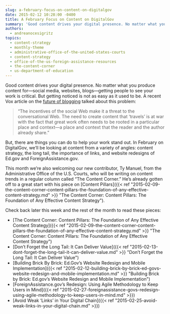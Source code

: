 ```yaml
---
slug: a-february-focus-on-content-on-digitalgov
date: 2015-02-12 10:28:00 -0400
title: A February Focus on Content on DigitalGov
summary: 'Good content drives your digital presence. No matter what you produce content for&mdash;social media, websites, blogs&mdash;getting people to see your work is critical. But getting noticed is not as easy as it used to be. A recent Vox article on the future of blogging talked about this problem: &ldquo;The incentives of the social Web make'
authors:
  - andreanocesigritz
topics:
  - content-strategy
  - monthly-theme
  - administrative-office-of-the-united-states-courts
  - content-strategy
  - office-of-the-us-foreign-assistance-resources
  - the-content-corner
  - us-department-of-education
---
```


Good content drives your digital presence. No matter what you produce content for—social media, websites, blogs—getting people to see your work is critical. But getting noticed is not as easy as it used to be. A recent Vox article on the [future of blogging](http://www.vox.com/2015/1/30/7948091/andrew-sullivan-leaving-blogging) talked about this problem:

> “The incentives of the social Web make it a threat to the conversational Web. The need to create content that ‘travels’ is at war with the fact that great work often needs to be rooted in a particular place and context—a place and context that the reader and the author already share.”

But, there are things you can do to help your work stand out. In February on DigitalGov, we’ll be looking at content from a variety of angles: content strategy, the long tail, the importance of links, and website redesigns of Ed.gov and ForeignAssistance.gov.

This month we’re also welcoming our new contributor, Ty Manuel, from the Administrative Office of the U.S. Courts, who will be writing on content trends in a regular column called “The Content Corner.” He’s already gotten off to a great start with his piece on [Content Pillars]({{< ref "2015-02-09-the-content-corner-content-pillars-the-foundation-of-any-effective-content-strategy.md" >}} "The Content Corner: Content Pillars: The Foundation of Any Effective Content Strategy").

Check back later this week and the rest of the month to read these pieces:

  * [The Content Corner: Content Pillars: The Foundation of Any Effective Content Strategy]({{< ref "2015-02-09-the-content-corner-content-pillars-the-foundation-of-any-effective-content-strategy.md" >}} "The Content Corner: Content Pillars: The Foundation of Any Effective Content Strategy")
  * [Don’t Forget the Long Tail: It Can Deliver Value]({{< ref "2015-02-13-dont-forget-the-long-tail-it-can-deliver-value.md" >}} "Don’t Forget the Long Tail: It Can Deliver Value")
  * [Building Brick By Brick: Ed.Gov’s Website Redesign and Mobile Implementation]({{< ref "2015-02-12-building-brick-by-brick-ed-govs-website-redesign-and-mobile-implementation.md" >}} "Building Brick by Brick: Ed.gov’s Website Redesign and Mobile Implementation")
  * [ForeignAssistance.gov’s Redesign: Using Agile Methodology to Keep Users in Mind]({{< ref "2015-02-27-foreignassistance-govs-redesign-using-agile-methodology-to-keep-users-in-mind.md" >}})
  * [Avoid Weak ‘Links’ in Your Digital Chain]({{< ref "2015-02-25-avoid-weak-links-in-your-digital-chain.md" >}})